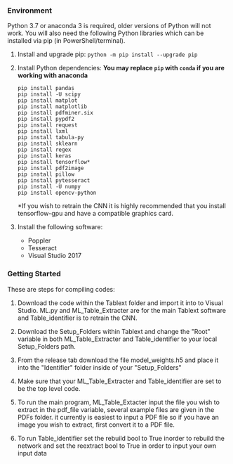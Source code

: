 ### Environment

Python 3.7 or anaconda 3 is required, older versions of Python will not work. You will also need the following Python libraries which can be installed via pip (in PowerShell/terminal).

1. Install and upgrade pip: `python -m pip install --upgrade pip`

2. Install Python dependencies: **You may replace `pip` with `conda` if you are working with anaconda**
	```
	pip install pandas
	pip install -U scipy
	pip install matplot
	pip install matplotlib
	pip install pdfminer.six
	pip install pypdf2
	pip install request
	pip install lxml
	pip install tabula-py
	pip install sklearn
	pip install regex
	pip install keras
	pip install tensorflow*
	pip install pdf2image
	pip install pillow
	pip install pytesseract
	pip install -U numpy
	pip install opencv-python
	```
	*If you wish to retrain the CNN it is highly recommended that you install tensorflow-gpu and have a compatible graphics card.
	
3. Install the following software:
     - Poppler
     - Tesseract
     - Visual Studio 2017

### Getting Started

These are steps for compiling codes:
1. Download the code within the Tablext folder and import it into to Visual Studio. ML.py and ML_Table_Extracter are for the main Tablext software and Table_identifier is to retrain the CNN.

2. Download the Setup_Folders within Tablext and change the "Root" variable in both ML_Table_Extracter and Table_identifier to your local Setup_Folders path.

3. From the release tab download the file model_weights.h5 and place it into the "Identifier" folder inside of your "Setup_Folders"

4. Make sure that your ML_Table_Extracter and Table_identifier are set to be the top level code.

5. To run the main program, ML_Table_Extacter input the file you wish to extract in the pdf_file variable, several example files are given in the PDFs folder. it currently is easiest to input a PDF file so if you have an image you wish to extract, first convert it to a PDF file.

6. To run Table_identifier set the rebuild bool to True inorder to rebuild the network and set the reextract bool to True in order to input your own input data

